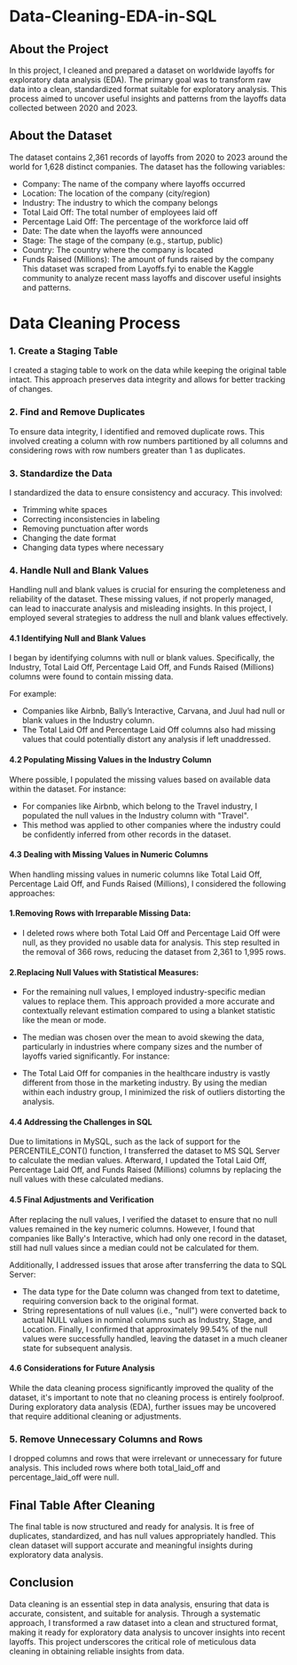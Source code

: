 # Data-Cleaning-EDA-in-SQL
## About the Project
In this project, I cleaned and prepared a dataset on worldwide layoffs for exploratory data analysis (EDA). The primary goal was to transform raw data into a clean, standardized format suitable for exploratory analysis. This process aimed to uncover useful insights and patterns from the layoffs data collected between 2020 and 2023.

## About the Dataset
The dataset contains 2,361 records of layoffs from 2020 to 2023 around the world for 1,628 distinct companies. The dataset has the following variables:

+ Company: The name of the company where layoffs occurred
+ Location: The location of the company (city/region)
+ Industry: The industry to which the company belongs
+ Total Laid Off: The total number of employees laid off
+ Percentage Laid Off: The percentage of the workforce laid off
+ Date: The date when the layoffs were announced
+ Stage: The stage of the company (e.g., startup, public)
+ Country: The country where the company is located
+ Funds Raised (Millions): The amount of funds raised by the company
This dataset was scraped from Layoffs.fyi to enable the Kaggle community to analyze recent mass layoffs and discover useful insights and patterns.

# Data Cleaning Process
### 1. Create a Staging Table
I created a staging table to work on the data while keeping the original table intact. This approach preserves data integrity and allows for better tracking of changes.

### 2. Find and Remove Duplicates
To ensure data integrity, I identified and removed duplicate rows. This involved creating a column with row numbers partitioned by all columns and considering rows with row numbers greater than 1 as duplicates.

### 3. Standardize the Data
I standardized the data to ensure consistency and accuracy. This involved:

+ Trimming white spaces
+ Correcting inconsistencies in labeling
+ Removing punctuation after words
+ Changing the date format
+ Changing data types where necessary
### 4. Handle Null and Blank Values
Handling null and blank values is crucial for ensuring the completeness and reliability of the dataset. These missing values, if not properly managed, can lead to inaccurate analysis and misleading insights. In this project, I employed several strategies to address the null and blank values effectively.

#### 4.1 Identifying Null and Blank Values
I began by identifying columns with null or blank values. Specifically, the Industry, Total Laid Off, Percentage Laid Off, and Funds Raised (Millions) columns were found to contain missing data.

For example:

+ Companies like Airbnb, Bally’s Interactive, Carvana, and Juul had null or blank values in the Industry column.
+ The Total Laid Off and Percentage Laid Off columns also had missing values that could potentially distort any analysis if left unaddressed.
#### 4.2 Populating Missing Values in the Industry Column
Where possible, I populated the missing values based on available data within the dataset. For instance:

+ For companies like Airbnb, which belong to the Travel industry, I populated the null values in the Industry column with "Travel".
+ This method was applied to other companies where the industry could be confidently inferred from other records in the dataset.
#### 4.3 Dealing with Missing Values in Numeric Columns
When handling missing values in numeric columns like Total Laid Off, Percentage Laid Off, and Funds Raised (Millions), I considered the following approaches:

#### 1.Removing Rows with Irreparable Missing Data:

+ I deleted rows where both Total Laid Off and Percentage Laid Off were null, as they provided no usable data for analysis. This step resulted in the removal of 366 rows, reducing the dataset from 2,361 to 1,995 rows.
#### 2.Replacing Null Values with Statistical Measures:

+ For the remaining null values, I employed industry-specific median values to replace them. This approach provided a more accurate and contextually relevant estimation compared to using a blanket statistic like the mean or mode.
+ The median was chosen over the mean to avoid skewing the data, particularly in industries where company sizes and the number of layoffs varied significantly.
For instance:

+ The Total Laid Off for companies in the healthcare industry is vastly different from those in the marketing industry. By using the median within each industry group, I minimized the risk of outliers distorting the analysis.
#### 4.4 Addressing the Challenges in SQL
Due to limitations in MySQL, such as the lack of support for the PERCENTILE_CONT() function, I transferred the dataset to MS SQL Server to calculate the median values. Afterward, I updated the Total Laid Off, Percentage Laid Off, and Funds Raised (Millions) columns by replacing the null values with these calculated medians.

#### 4.5 Final Adjustments and Verification
After replacing the null values, I verified the dataset to ensure that no null values remained in the key numeric columns. However, I found that companies like Bally's Interactive, which had only one record in the dataset, still had null values since a median could not be calculated for them.

Additionally, I addressed issues that arose after transferring the data to SQL Server:

+ The data type for the Date column was changed from text to datetime, requiring conversion back to the original format.
+ String representations of null values (i.e., "null") were converted back to actual NULL values in nominal columns such as Industry, Stage, and Location.
Finally, I confirmed that approximately 99.54% of the null values were successfully handled, leaving the dataset in a much cleaner state for subsequent analysis.

#### 4.6 Considerations for Future Analysis
While the data cleaning process significantly improved the quality of the dataset, it's important to note that no cleaning process is entirely foolproof. During exploratory data analysis (EDA), further issues may be uncovered that require additional cleaning or adjustments.

### 5. Remove Unnecessary Columns and Rows
I dropped columns and rows that were irrelevant or unnecessary for future analysis. This included rows where both total_laid_off and percentage_laid_off were null.

## Final Table After Cleaning
The final table is now structured and ready for analysis. It is free of duplicates, standardized, and has null values appropriately handled. This clean dataset will support accurate and meaningful insights during exploratory data analysis.

## Conclusion
Data cleaning is an essential step in data analysis, ensuring that data is accurate, consistent, and suitable for analysis. Through a systematic approach, I transformed a raw dataset into a clean and structured format, making it ready for exploratory data analysis to uncover insights into recent layoffs. This project underscores the critical role of meticulous data cleaning in obtaining reliable insights from data.

